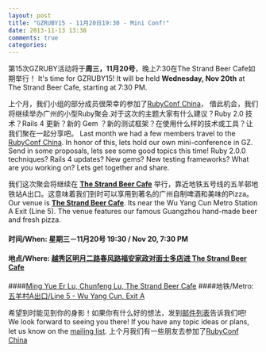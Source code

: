 ```yaml
---
layout: post
title: "GZRUBY15 - 11月20日19:30 - Mini Conf!"
date: 2013-11-13 13:30
comments: true
categories: 
---
```


第15次GZRUBY活动将于**周三，11月20号**，晚上7:30在The Strand Beer Cafe如期举行！
It's time for GZRUBY15! It will be held **Wednesday, Nov 20th** at The Strand Beer Cafe, starting at 7:30 PM.

上个月，我们小组的部分成员很荣幸的参加了[RubyConf China](http://rubyconfchina.org/)， 借此机会，我们将继续举办广州的小型Ruby聚会.对于这次的主题大家有什么建议？Ruby 2.0 技术？Rails 4 更新？新的 Gem ？新的测试框架？在使用什么样的技术或工具？让我们聚在一起分享吧。
Last month we had a few members travel to the [RubyConf China](http://rubyconfchina.org/). In honor of this, lets hold our own mini-conference in GZ. Send in some proposals, lets see some good topics this time! Ruby 2.0.0 techniques? Rails 4 updates? New gems? New testing frameworks? What are you working on? Lets get together and share.


我们这次聚会将继续在 **[The Strand Beer Cafe](http://www.dianping.com/shop/10011468)** 举行，靠近地铁五号线的五羊邨地铁站A出口。这意味着我们到时可以享用到著名的广州自制啤酒和美味的Pizza。
Our venue is **[The Strand Beer Cafe](http://www.dianping.com/shop/10011468)**. Its near the Wu Yang Cun Metro Station A Exit 
(Line 5). The venue features our famous Guangzhou hand-made beer and fresh pizza.


#### 时间/When: 星期三－11月20号 19:30 / Nov 20, 7:30 PM
#### 地点/Where: [越秀区明月二路春风路福安家政对面士多店进 The Strand Beer Cafe](http://goo.gl/maps/zrsSK)
####[Ming Yue Er Lu, Chunfeng Lu, The Strand Beer Cafe](http://goo.gl/maps/zrsSK)
####地铁/Metro: [五羊村A出口/Line 5 - Wu Yang Cun, Exit A](http://www.exploregz.com/metro/pedia/station/wuyangcun/)


希望到时能见到你的身影！如果你有什么好的想法，发到[邮件列表](https://groups.google.com/forum/?fromgroups#!forum/gzruby)告诉我们吧!
We look forward to seeing you there! If you have any topic ideas or plans, let us know on the [mailing list](https://groups.google.com/forum/?fromgroups#!forum/gzruby).
上个月我们有一些朋友去参加了[RubyConf China](http://rubyconfchina.org/)
